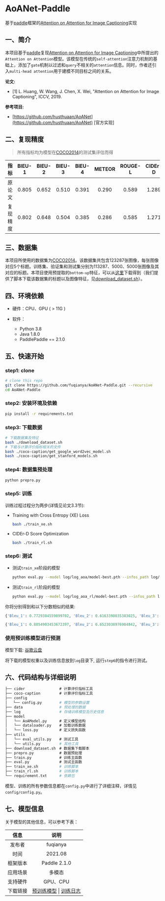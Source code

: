# AoANet-Paddle

基于[paddle](https://github.com/PaddlePaddle/Paddle)框架的[Attention on Attention for Image Captioning](https://arxiv.org/abs/1908.06954)实现

## 一、简介

本项目基于[paddle](https://github.com/PaddlePaddle/Paddle)复现[Attention on Attention for Image Captioning](https://arxiv.org/abs/1908.06954)中所提出的`Attention on Attention`模型。该模型在传统的`self-attention`注意力机制的基础上，添加了`gate`机制以过滤和`query`不相关的`attention`信息。同时，作者还引入`multi-head attention`用于建模不同目标之间的关系。

**论文:**

* [1] L. Huang, W. Wang, J. Chen, X. Wei, "Attention on Attention for Image Captioning", ICCV, 2019.

**参考项目:**

* [https://github.com/husthuaan/AoANet](https://github.com/husthuaan/AoANet) [官方实现]

## 二、复现精度

> 所有指标均为模型在[COCO2014](https://cocodataset.org/)的测试集评估而得

| 指标 | BlEU-1 | BlEU-2 | BlEU-3 | BlEU-4 | METEOR | ROUGE-L | CIDEr-D | SPICE |
| :---: | :---: | :---: | :---: | :---: | :---: | :---: | :---: | :---: |
| 原论文 | 0.805 | 0.652 | 0.510 | 0.391 | 0.290 | 0.589 | 1.289 | 0.227 |
| 复现精度 | 0.802 | 0.648 | 0.504 | 0.385 | 0.286 | 0.585 | 1.271 | 0.222 |

## 三、数据集

本项目所使用的数据集为[COCO2014](https://cocodataset.org/)。该数据集共包含123287张图像，每张图像对应5个标题。训练集、验证集和测试集分别为113287、5000、5000张图像及其对应的标题。本项目使用预提取的`bottom-up`特征，可以从[这里](https://github.com/peteanderson80/bottom-up-attention)下载得到（我们提供了脚本下载该数据集的标题以及图像特征，见[download_dataset.sh](https://github.com/fuqianya/AoANet-Paddle/blob/main/download_dataset.sh)）。

## 四、环境依赖

* 硬件：CPU、GPU ( > 11G )

* 软件：
    * Python 3.8
    * Java 1.8.0
    * PaddlePaddle == 2.1.0

## 五、快速开始

### step1: clone 

```bash
# clone this repo
git clone https://github.com/fuqianya/AoANet-Paddle.git --recursive
cd AoANet-Paddle
```

### step2: 安装环境及依赖

```bash
pip install -r requirements.txt
```

### step3: 下载数据

```bash
# 下载数据集及特征
bash ./download_dataset.sh
# 下载与计算评价指标相关的文件
bash ./coco-caption/get_google_word2vec_model.sh
bash ./coco-caption/get_stanford_models.sh
```

### step4: 数据集预处理

```python
python prepro.py
```

### step5: 训练

训练过程过程分为两步(详情见论文3.3节):

* Training with Cross Entropy (XE) Loss

  ```bash
  bash ./train_xe.sh
  ```

* CIDEr-D Score Optimization

  ```bash
  bash ./train_rl.sh
  ```
### step6: 测试

* 测试`train_xe`阶段的模型

  ```bash
  python eval.py --model log/log_aoa/model-best.pth --infos_path log/log_aoa/infos_aoa-best.pkl --num_images -1 --language_eval 1 --beam_size 2 --batch_size 100 --split test
  ```
* 测试`train_rl`阶段的模型
  ```bash
  python eval.py --model log/log_aoa_rl/model-best.pth --infos_path log/log_aoa_rl/infos_aoa-best.pkl --num_images -1 --language_eval 1 --beam_size 2 --batch_size 100 --split test
  ```

你将分别得到和以下分数相似的结果:
```python
{'Bleu_1': 0.7729384559899702, 'Bleu_2': 0.6163398035383025, 'Bleu_3': 0.4790123137715982, 'Bleu_4': 0.36944349063530374, 'METEOR': 0.2848188431924821, 'ROUGE_L': 0.5729849683867054, 'CIDEr': 1.1842173801790759, 'SPICE': 0.21650786258302354}
```

```python
{'Bleu_1': 0.8054903453672397, 'Bleu_2': 0.6523038976984842, 'Bleu_3': 0.5096621263772566, 'Bleu_4': 0.39140307771618477, 'METEOR': 0.29011216375635934, 'ROUGE_L': 0.5890369750273199, 'CIDEr': 1.2892294296245852, 'SPICE': 0.22680092759866174}
```

### 使用预训练模型进行预测

模型下载: [谷歌云盘](https://drive.google.com/drive/folders/1SjMtmtu9z5tdmZUplUGOBnIA5jyv_PSu?usp=sharing)

将下载的模型权重以及训练信息放到`log`目录下, 运行`step6`的指令进行测试。

## 六、代码结构与详细说明

```bash
├── cider              　# 计算评价指标工具
├── coco-caption       　# 计算评价指标工具
├── config
│　 └── config.py        # 模型的参数设置
├── data            　   # 预处理的数据
├── log             　   # 存储训练模型及历史信息
├── model
│   └── AoAModel.py    　# 定义模型结构
│   └── dataloader.py  　# 加载训练数据
│   └── loss.py        　# 定义损失函数
├── utils 
│   └── eval_utils.py  　# 测试工具
│   └── utils.py    　   # 其他工具
├── download_dataset.sh　# 数据集下载脚本
├── prepro.py          　# 数据预处理
├── train.py           　# 训练主函数
├── eval.py            　# 测试主函数
├── train_xe.sh       　 # 训练脚本
├── train_rl.sh       　 # 训练脚本
└── requirement.txt   　 # 依赖包
```

模型、训练的所有参数信息都在`config.py`中进行了详细注释，详情见`config/config.py`。

## 七、模型信息

关于模型的其他信息，可以参考下表：

| 信息 | 说明 |
| :---: | :---: |
| 发布者 | fuqianya |
| 时间 | 2021.08 |
| 框架版本 | Paddle 2.1.0 |
| 应用场景 | 多模态 |
| 支持硬件 | GPU、CPU |
| 下载链接 | [预训练模型](https://drive.google.com/drive/folders/1SjMtmtu9z5tdmZUplUGOBnIA5jyv_PSu?usp=sharing) \| [训练日志](https://drive.google.com/file/d/1_sfdhtL7hGQSbBL4kRw4_bBP8y6QdzZu/view?usp=sharing)  |
